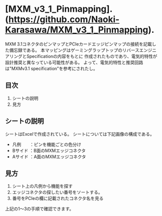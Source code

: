 # [MXM_v3_1_Pinmapping].(https://github.com/Naoki-Karasawa/MXM_v3_1_Pinmapping).

MXM 3.1コネクタのピンマップとPCIeカードエッジピンマップの接続を記載した備忘録である。
本マッピングはゲーミングラップトップのリバースエンジニアリングとSpecificationの内容をもとに
作成されたものであり、電気的特性が設計推奨と異なっている可能性がある。
よって、電気的特性と推奨回路は"MXMv3.1 specification"を参考にされたし。

## 目次
1. シートの説明
2. 見方

## シートの説明

シートはExcelで作成されている。
シートについては下記画像の構成である。

* 凡例　　：ピンを機能ごとの色分け
* Bサイド ：B面のMXMエッジコネクタ
* Aサイド ：A面のMXMエッジコネクタ

## 見方

1. シート上の凡例から機能を探す
2. エッジコネクタの探したい番号をソートする。
3. 番号をPCIeの欄に記載されたコネクタ名を見る

上記の1〜3の手順で確認できます。

